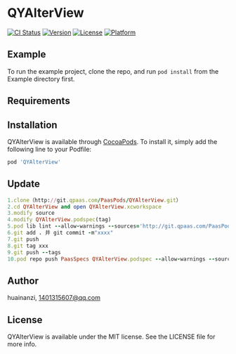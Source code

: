 # QYAlterView

[![CI Status](https://img.shields.io/travis/huainanzi/QYAlterView.svg?style=flat)](https://travis-ci.org/huainanzi/QYAlterView)
[![Version](https://img.shields.io/cocoapods/v/QYAlterView.svg?style=flat)](https://cocoapods.org/pods/QYAlterView)
[![License](https://img.shields.io/cocoapods/l/QYAlterView.svg?style=flat)](https://cocoapods.org/pods/QYAlterView)
[![Platform](https://img.shields.io/cocoapods/p/QYAlterView.svg?style=flat)](https://cocoapods.org/pods/QYAlterView)

## Example

To run the example project, clone the repo, and run `pod install` from the Example directory first.

## Requirements

## Installation

QYAlterView is available through [CocoaPods](https://cocoapods.org). To install
it, simply add the following line to your Podfile:

```ruby
pod 'QYAlterView'
```

## Update
```ruby
1.clone（http://git.qpaas.com/PaasPods/QYAlterView.git）
2.cd QYAlterView and open QYAlterView.xcworkspace
3.modify source
4.modify QYAlterView.podspec(tag)
5.pod lib lint --allow-warnings --sources='http://git.qpaas.com/PaasPods/PaasSpecs.git,https://github.com/CocoaPods/Specs.git'
6.git add . 并 git commit -m"xxxx"
7.git push
8.git tag xxx
9.git push --tags
10.pod repo push PaasSpecs QYAlterView.podspec --allow-warnings --sources='http://git.qpaas.com/PaasPods/PaasSpecs.git,https://github.com/CocoaPods/Specs.git'
```

## Author

huainanzi, 1401315607@qq.com

## License

QYAlterView is available under the MIT license. See the LICENSE file for more info.
